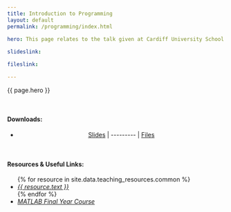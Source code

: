 ```yaml
---
title: Introduction to Programming
layout: default
permalink: /programming/index.html

hero: This page relates to the talk given at Cardiff University School of Mathematics on 15th October 2018. Below are the relevant files for download.
    
slideslink: 

fileslink: 

---
```


<p>{{ page.hero }}</p>
<br/>

<h4>Downloads:</h4>
<ul>
  <li><center><a href="https://docs.google.com/presentation/d/1MGpppVeaM3Ty6U_-uoROU2o-xN79jFMn7vivodPBkj0/export/pdf" class="btn btn-ghost" target="_blank">Slides</a> | --------- | <a href="/assets/intro.ipynb" class="btn btn-ghost" target="_blank">Files</a></center></li>
</ul>
<br/>

<h4>Resources &amp; Useful Links:</h4>
<ul>
  {% for resource in site.data.teaching_resources.common %}
    <li><a href="{{ resource.url }}" target="_blank"><em>{{ resource.text }}</em></a></li>
  {% endfor %}
  <li><a href="/ugmatlab/" target="_blank"><em>MATLAB Final Year Course</em></a></li>
</ul>
<br/>

<br/>
